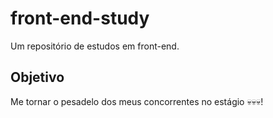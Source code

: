 # front-end-study
Um repositório de estudos em front-end.

## Objetivo
Me tornar o pesadelo dos meus concorrentes no estágio 💀💀💀!
